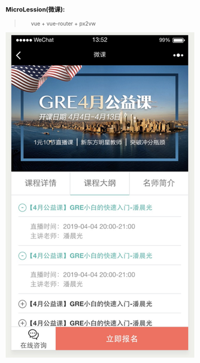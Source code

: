 
### MicroLession(微课):
>　　vue + vue-router + px2vw

![image](https://github.com/sharebetter/vuecli3/blob/master/itemImage/micro-lession.png)  

